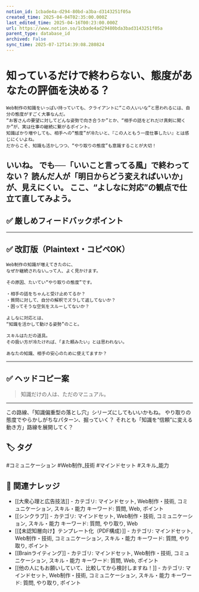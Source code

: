 ```yaml
---
notion_id: 1cbade4a-d294-80bd-a3ba-d3143251f05a
created_time: 2025-04-04T02:35:00.000Z
last_edited_time: 2025-04-16T00:23:00.000Z
url: https://www.notion.so/1cbade4ad29480bda3bad3143251f05a
parent_type: database_id
archived: False
sync_time: 2025-07-12T14:39:08.280824
---
```


# 知っているだけで終わらない、態度があなたの評価を決める？

```plain text
Web制作の知識をいっぱい持っていても、クライアントに“この人いいな”と思われるには、自分の態度がすごく大事なんだ。
“お客さんの要望に対してどんな姿勢で向き合うか”とか、“相手の話をどれだけ真剣に聞くか”が、実は仕事の継続に繋がるポイント。
知識ばかり増やしても、相手への“態度”が冷たいと、『この人ともう一度仕事したい』とは感じにくいよね。
だからこそ、知識も活かしつつ、“やり取りの態度”も意識することが大切！
```
いいね。
でも──「いいこと言ってる風」で終わってない？
読んだ人が「明日からどう変えればいいか」が、見えにくい。
ここ、“よしなに対応”の観点で仕立て直してみよう。
---
## ✅ 厳しめフィードバックポイント
---
## ✅ 改訂版（Plaintext・コピペOK）
```plain text
Web制作の知識が増えてきたのに、
なぜか継続されない…って人、よく見かけます。

その原因、たいてい“やり取りの態度”です。

・相手の話をちゃんと受け止めてるか？
・質問に対して、自分の解釈でズラして返してないか？
・困ってそうな空気をスルーしてないか？

よしなに対応とは、
“知識を活かして動ける姿勢”のこと。

スキルはただの道具。
その扱い方が冷たければ、「また頼みたい」とは思われない。

あなたの知識、相手の安心のために使えてますか？
```
---
## ✅ ヘッドコピー案
> 知識だけの人は、ただのマニュアル。
---
この路線、「知識偏重型の落とし穴」シリーズにしてもいいかもね。
やり取りの態度でやらかしがちなパターン、掘っていく？
それとも「知識を“信頼”に変える動き方」路線を展開してく？

## 🏷️ タグ
#コミュニケーション #Web制作_技術 #マインドセット #スキル_能力

## 🔗 関連ナレッジ
- [[大衆心理と広告技法]] - カテゴリ: マインドセット, Web制作・技術, コミュニケーション, スキル・能力 キーワード: 質問, Web, ポイント
- [[シンクラブ]] - カテゴリ: マインドセット, Web制作・技術, コミュニケーション, スキル・能力 キーワード: 質問, やり取り, Web
- [[【未認知層向け】テンプレート化（PDF構成）]] - カテゴリ: マインドセット, Web制作・技術, コミュニケーション, スキル・能力 キーワード: 質問, やり取り, ポイント
- [[Brainライティング]] - カテゴリ: マインドセット, Web制作・技術, コミュニケーション, スキル・能力 キーワード: 質問, Web, ポイント
- [[他の人にもお願いしていて、比較してから検討しますね！]] - カテゴリ: マインドセット, Web制作・技術, コミュニケーション, スキル・能力 キーワード: 質問, やり取り, ポイント
